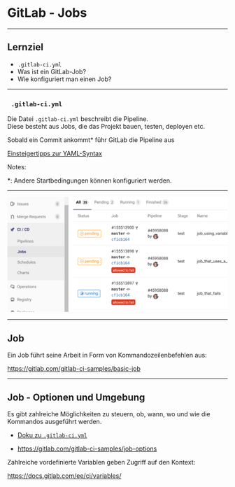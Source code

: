 # GitLab - Jobs

---

## Lernziel

 * `.gitlab-ci.yml`
 * Was ist ein GitLab-Job?
 * Wie konfiguriert man einen Job?

---

### ` .gitlab-ci.yml`

Die Datei `.gitlab-ci.yml` beschreibt die Pipeline.\
Diese besteht aus Jobs,
die das Projekt bauen, testen, deployen etc.

Sobald ein Commit ankommt* führ GitLab die Pipeline aus

[Einsteigertipps zur YAML-Syntax](https://github.com/Animosity/CraftIRC/wiki/Complete-idiot's-introduction-to-yaml)

Notes:

*: Andere Startbedingungen können konfiguriert werden.


---

![](gitlab-jobs.png)

---

## Job

Ein Job führt seine Arbeit in Form von Kommandozeilenbefehlen aus:

https://gitlab.com/gitlab-ci-samples/basic-job

---

## Job - Optionen und Umgebung

Es gibt zahlreiche Möglichkeiten zu steuern, ob, wann, wo und wie die Kommandos ausgeführt werden.

 * [Doku zu `.gitlab-ci.yml`](https://docs.gitlab.com/ee/ci/yaml/)

 * https://gitlab.com/gitlab-ci-samples/job-options

Zahlreiche vordefinierte Variablen geben Zugriff auf den Kontext:

https://docs.gitlab.com/ee/ci/variables/



